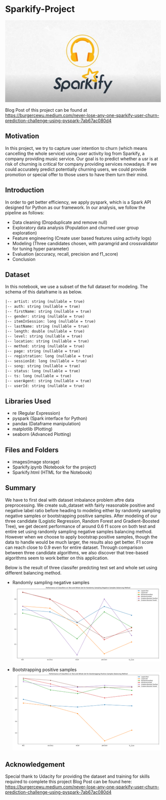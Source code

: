 # Sparkify-Project
![image](images/sparkify.JPG)

Blog Post of this project can be found at <br>
https://burgercewu.medium.com/never-lose-any-one-sparkify-user-churn-prediction-challenge-using-pyspark-7ab67ac080d4

## Motivation
In this project, we try to capture user intention to churn (which means cancelling the whole service) using user activity log from Sparkify, a company providing music service. Our goal is to predict whether a usr is at risk of churning is critical for company providing services nowadays. If we could accurately predict potentially churning users, we could provide promotion or special offer to those users to have them turn their mind.

## Introduction
In order to get better efficiency, we apply pyspark, which is a Spark API designed for Python as our framework. In our analysis, we follow the pipeline as follows:
- Data cleaning (Dropduplicate and remove null)
- Exploratory data analysis (Population and churned user group exploration)
- Feature engineering (Create user based features using activity logs)
- Modeling (Three candidates chosen, with paramgrid and crossvalidator for tuning hyper parameter)
- Evaluation (accuracy, recall, precision and f1_score)
- Conclusion

## Dataset
In this notebook, we use a subset of the full dataset for modeling. The schema of this dataframe is as below.
```
|-- artist: string (nullable = true) 
|-- auth: string (nullable = true) 
|-- firstName: string (nullable = true) 
|-- gender: string (nullable = true) 
|-- itemInSession: long (nullable = true) 
|-- lastName: string (nullable = true) 
|-- length: double (nullable = true) 
|-- level: string (nullable = true) 
|-- location: string (nullable = true) 
|-- method: string (nullable = true) 
|-- page: string (nullable = true) 
|-- registration: long (nullable = true) 
|-- sessionId: long (nullable = true) 
|-- song: string (nullable = true) 
|-- status: long (nullable = true) 
|-- ts: long (nullable = true) 
|-- userAgent: string (nullable = true) 
|-- userId: string (nullable = true) 
```
## Libraries Used
- re (Regular Expression)
- pyspark (Spark interface for Python)
- pandas (Dataframe manipulation)
- matplotlib (Plotting)
- seaborn (Advanced Plotting)

## Files and Folders
- images(image storage)
- Sparkify.ipynb (Notebook for the project)
- Sparkify.html (HTML for the Notebook)

## Summary
We have to first deal with dataset imbalance problem aftre data preprocessing. We create sub_dataset with fairly reasonable positive and negative label ratio before heading to modeling either by randomly sampling negative samples or bootstrapping positive samples. After modeling of our three candidate (Logistic Regression, Random Forest and Gradient-Boosted Tree), we get decent performance of around 0.6 f1 score on both test and entire set using randomly sampling negative samples balancing method. However when we choose to apply bootstrap positive samples, though the data to handle would be much larger, the results also get better. F1 score can reach close to 0.9 even for entire dataset. Through comparison between three candidate algorithms, we also discover that tree-based algorithms seem to work better on this application. 

Below is the result of three classifer predcting test set and whole set using different balancing method.
- Randomly sampling negative samples
![image](images/result_neg.png)

- Bootstrapping positive samples
![image](images/results_pos.png)

## Acknowledgement
Special thank to Udacity for providing the dataset and training for skills required to complete this project
Blog Post can be found here: https://burgercewu.medium.com/never-lose-any-one-sparkify-user-churn-prediction-challenge-using-pyspark-7ab67ac080d4
